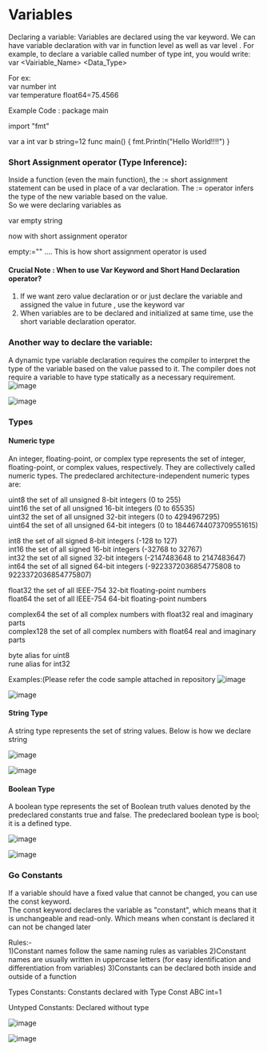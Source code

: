 # Variables

Declaring a variable: Variables are declared using the var keyword. We can have variable declaration with var in function level as well as var level . For example, to declare a variable called number of type int, you would write:  
var <Vairiable_Name> <Data_Type>

For ex:  
var number int  
var temperature float64=75.4566

Example Code :
package main 

import "fmt" 

var a int 
var b string=12 
func main() { 
fmt.Println("Hello World!!!!") 
} 
 
### Short Assignment operator (Type Inference):

Inside a function (even the main function), the := short assignment statement can be used in place of a var declaration. The := operator infers the type of the new variable based on the value.  
So we were declaring variables as

var empty string

now with short assignment operator

empty:="" …. This is how short assignment operator is used

#### Crucial Note : When to use Var Keyword and Short Hand Declaration operator?

1. If we want zero value declaration or or just declare the variable and assigned the value in future , use the keyword var
2. When variables are to be declared and initialized at same time, use the short variable declaration operator.

### Another way to declare the variable:

A dynamic type variable declaration requires the compiler to interpret the type of the variable based on the value passed to it. The compiler does not require a variable to have type statically as a necessary requirement.  
![image](https://github.com/VijayVPatil/GoLangWithVijay/assets/76161912/de7b51ff-c7c4-4894-ae7a-6d58037aebaf)

![image](https://github.com/VijayVPatil/GoLangWithVijay/assets/76161912/24c6bca0-f687-4687-a9ba-a2529b0d07e7)

### Types

#### Numeric type

An integer, floating-point, or complex type represents the set of integer, floating-point, or complex values, respectively. They are collectively called numeric types. The predeclared architecture-independent numeric types are:

uint8 the set of all unsigned 8-bit integers (0 to 255)  
uint16 the set of all unsigned 16-bit integers (0 to 65535)  
uint32 the set of all unsigned 32-bit integers (0 to 4294967295)  
uint64 the set of all unsigned 64-bit integers (0 to 18446744073709551615)

int8 the set of all signed 8-bit integers (-128 to 127)  
int16 the set of all signed 16-bit integers (-32768 to 32767)  
int32 the set of all signed 32-bit integers (-2147483648 to 2147483647)  
int64 the set of all signed 64-bit integers (-9223372036854775808 to 9223372036854775807)

float32 the set of all IEEE-754 32-bit floating-point numbers  
float64 the set of all IEEE-754 64-bit floating-point numbers

complex64 the set of all complex numbers with float32 real and imaginary parts  
complex128 the set of all complex numbers with float64 real and imaginary parts

byte alias for uint8  
rune alias for int32

Examples:(Please refer the code sample attached in repository
![image](https://github.com/VijayVPatil/GoLangWithVijay/assets/76161912/cd62a4d2-c4b1-45b8-a4fe-ae5b6b694bca)

![image](https://github.com/VijayVPatil/GoLangWithVijay/assets/76161912/5af2baa4-d040-4b3c-af45-782a47695e9c)

#### String Type

A string type represents the set of string values.
Below is how we declare string

![image](https://github.com/VijayVPatil/GoLangWithVijay/assets/76161912/c701225c-8c6b-46ea-a8cb-fb4f99bebbe4)

![image](https://github.com/VijayVPatil/GoLangWithVijay/assets/76161912/3cb89443-83e2-42ff-9014-529cc3eb6e5e)

#### Boolean Type

A boolean type represents the set of Boolean truth values denoted by the predeclared constants true and false. The predeclared boolean type is bool; it is a defined type.

![image](https://github.com/VijayVPatil/GoLangWithVijay/assets/76161912/2d0ef683-6a6d-44ee-959a-1928780c7174)

![image](https://github.com/VijayVPatil/GoLangWithVijay/assets/76161912/c389fec3-a150-4f50-b816-78942c04ffde)

### Go Constants

If a variable should have a fixed value that cannot be changed, you can use the const keyword.  
The const keyword declares the variable as "constant", which means that it is unchangeable and read-only. Which means when constant is declared it can not be changed later

Rules:-  
1)Constant names follow the same naming rules as variables
2)Constant names are usually written in uppercase letters (for easy identification and differentiation from variables)
3)Constants can be declared both inside and outside of a function

Types Constants: Constants declared with Type
Const ABC int=1

Untyped Constants: Declared without type

![image](https://github.com/VijayVPatil/GoLangWithVijay/assets/76161912/7a16a5c5-a952-4cf3-95d1-767b77b01bd7)

![image](https://github.com/VijayVPatil/GoLangWithVijay/assets/76161912/cc4f74d0-633d-4736-b01a-a2d58a1e4b5d)
